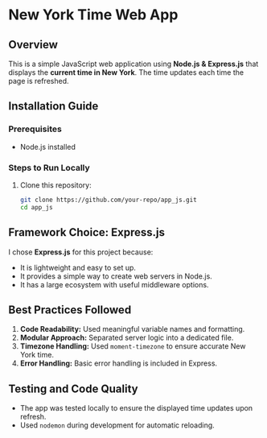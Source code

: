 # New York Time Web App

## Overview
This is a simple JavaScript web application using **Node.js & Express.js** that displays the **current time in New York**. The time updates each time the page is refreshed.

## Installation Guide

### Prerequisites
- Node.js installed

### Steps to Run Locally
1. Clone this repository:
   ```bash
   git clone https://github.com/your-repo/app_js.git
   cd app_js


## Framework Choice: Express.js
I chose **Express.js** for this project because:
- It is lightweight and easy to set up.
- It provides a simple way to create web servers in Node.js.
- It has a large ecosystem with useful middleware options.

## Best Practices Followed
1. **Code Readability:** Used meaningful variable names and formatting.
2. **Modular Approach:** Separated server logic into a dedicated file.
3. **Timezone Handling:** Used `moment-timezone` to ensure accurate New York time.
4. **Error Handling:** Basic error handling is included in Express.

## Testing and Code Quality
- The app was tested locally to ensure the displayed time updates upon refresh.
- Used `nodemon` during development for automatic reloading.
